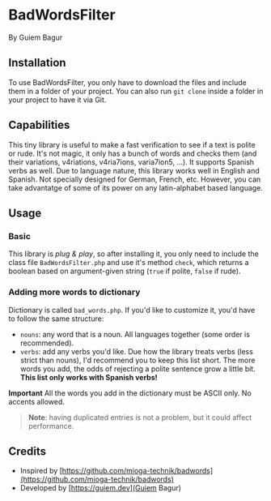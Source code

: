# BadWordsFilter

By Guiem Bagur

## Installation

To use BadWordsFilter, you only have to download the files and include them in a folder of your project. You can also run `git clone` inside a folder in your project to have it via Git.

## Capabilities

This tiny library is useful to make a fast verification to see if a text is polite or rude. It's not magic, it only has a bunch of words and checks them (and their variations, v4riations, v4ria7ions, varia7ion5, ...). It supports Spanish verbs as well. Due to language nature, this library works well in English and Spanish. Not specially designed for German, French, etc. However, you can take advantatge of some of its power on any latin-alphabet based language.

## Usage

### Basic
This library is *plug & play*, so after installing it, you only need to include the class file `BadWordsFilter.php` and use it's method `check`, which returns a boolean based on argument-given string (`true` if polite, `false` if rude).

### Adding more words to dictionary

Dictionary is called `bad_words.php`. If you'd like to customize it, you'd have to follow the same structure:
- `nouns`: any word that is a noun. All languages together (some order is recommended).
- `verbs`: add any verbs you'd like. Due how the library treats verbs (less strict than nouns), I'd recommend you to keep this list short. The more words you add, the odds of rejecting a polite sentence grow a little bit. **This list only works with Spanish verbs!**

**Important** All the words you add in the dictionary must be ASCII only. No accents allowed.

> **Note**: having duplicated entries is not a problem, but it could affect performance.

## Credits

- Inspired by [https://github.com/mioga-technik/badwords](https://github.com/mioga-technik/badwords)
- Developed by [https://guiem.dev](Guiem Bagur)